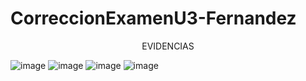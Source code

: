 # CorreccionExamenU3-Fernandez
<p align="center">
EVIDENCIAS</p>

![image](https://github.com/user-attachments/assets/2b6474e7-2fcb-4549-86c1-508e51583ccd)
![image](https://github.com/user-attachments/assets/ee93a478-f701-4c4f-bb61-2a87a7ce0f75)
![image](https://github.com/user-attachments/assets/c1f4ea44-6e68-4625-9e89-c4235423b3b6)
![image](https://github.com/user-attachments/assets/7cd2026a-db63-4d1c-83c3-c0a545a87a36)


